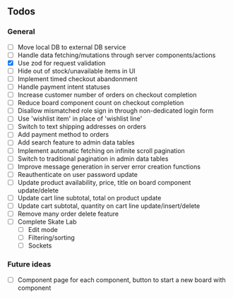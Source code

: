 ## Todos

### General

-   [ ] Move local DB to external DB service
-   [ ] Handle data fetching/mutations through server components/actions
-   [x] Use zod for request validation
-   [ ] Hide out of stock/unavailable items in UI
-   [ ] Implement timed checkout abandonment
-   [ ] Handle payment intent statuses
-   [ ] Increase customer number of orders on checkout completion
-   [ ] Reduce board component count on checkout completion
-   [ ] Disallow mismatched role sign in through non-dedicated login form
-   [ ] Use 'wishlist item' in place of 'wishlist line'
-   [ ] Switch to text shipping addresses on orders
-   [ ] Add payment method to orders
-   [ ] Add search feature to admin data tables
-   [ ] Implement automatic fetching on infinite scroll pagination
-   [ ] Switch to traditional pagination in admin data tables
-   [ ] Improve message generation in server error creation functions
-   [ ] Reauthenticate on user password update
-   [ ] Update product availability, price, title on board component update/delete
-   [ ] Update cart line subtotal, total on product update
-   [ ] Update cart subtotal, quantity on cart line update/insert/delete
-   [ ] Remove many order delete feature
-   [ ] Complete Skate Lab
    -   [ ] Edit mode
    -   [ ] Filtering/sorting
    -   [ ] Sockets

### Future ideas

-   [ ] Component page for each component, button to start a new board with component
